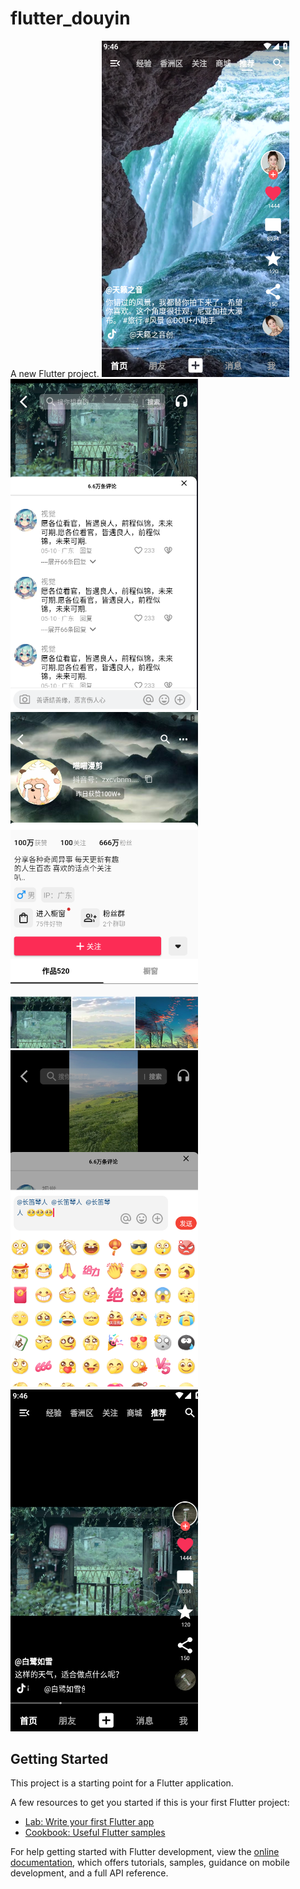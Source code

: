 # flutter_douyin

A new Flutter project.
<img src="https://raw.githubusercontent.com/lucis-yg/images/main/dy/1.png" alt="" width="300">
<img src="https://raw.githubusercontent.com/lucis-yg/images/main/dy/2.png" alt="" width="300">
<img src="https://raw.githubusercontent.com/lucis-yg/images/main/dy/3.png" alt="" width="300">
<img src="https://raw.githubusercontent.com/lucis-yg/images/main/dy/4.png" alt="" width="300">
<img src="https://raw.githubusercontent.com/lucis-yg/images/main/dy/5.png" alt="" width="300">
## Getting Started

This project is a starting point for a Flutter application.

A few resources to get you started if this is your first Flutter project:

- [Lab: Write your first Flutter app](https://docs.flutter.dev/get-started/codelab)
- [Cookbook: Useful Flutter samples](https://docs.flutter.dev/cookbook)

For help getting started with Flutter development, view the
[online documentation](https://docs.flutter.dev/), which offers tutorials,
samples, guidance on mobile development, and a full API reference.
